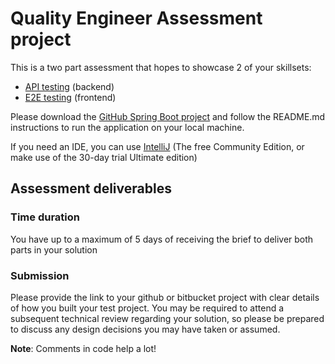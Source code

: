 # Quality Engineer Assessment project

This is a two part assessment that hopes to showcase 2 of your skillsets:
- [API testing](README-API.md) (backend)
- [E2E testing](README-E2E.md) (frontend)

Please download the [GitHub Spring Boot project](https://github.com/MomInv/assessment-quality-engineer) and follow the README.md instructions to run the application on your local machine.

If you need an IDE, you can use [IntelliJ](https://www.jetbrains.com/idea/download) (The free Community Edition, or make use of the 30-day trial Ultimate edition)

## Assessment deliverables

### Time duration 
You have up to a maximum of 5 days of receiving the brief to deliver both parts in your solution

### Submission
Please provide the link to your github or bitbucket project with clear details of how you built your test project.
You may be required to attend a subsequent technical review regarding your solution, so please be prepared to discuss any design decisions you may have taken or assumed.

**Note**: Comments in code help a lot!
